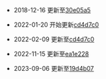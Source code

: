 * 2018-12-16 更新至[30e05a5](https://github.com/satwikkansal/wtfpython/commit/30e05a5973930c38cdb59f1c02b85b19b22ac531)

* 2022-01-20 开始更新[cd4d7c0](https://github.com/satwikkansal/wtfpython/commit/cd4d7c0e340789bd001e5e9eae0e3c5bb7c7f7f1)

* 2022-02-09 更新至[cd4d7c0](https://github.com/satwikkansal/wtfpython/commit/cd4d7c0e340789bd001e5e9eae0e3c5bb7c7f7f1)

* 2022-11-15 更新至[ea1e228](https://github.com/satwikkansal/wtfpython/commit/ea1e228407f2f7efc297e6b773aabf376f6def8e)

* 2023-09-06 更新至[19d4b07](https://github.com/satwikkansal/wtfpython/commit/19d4b075152d93e5bc75c5d08279338a895cfa27)
